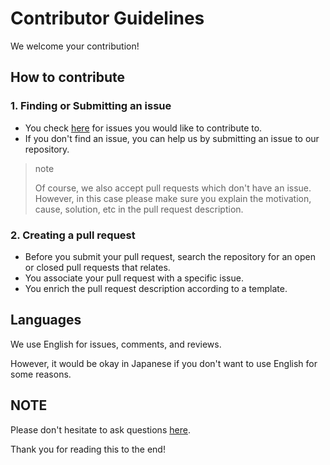 # Contributor Guidelines

We welcome your contribution!

## How to contribute

### 1. Finding or Submitting an issue

- You check [here](https://github.com/blendthink/linkmark-app/issues) for issues you would like to contribute to.
- If you don't find an issue, you can help us by submitting an issue to our repository.

> note
>
> Of course, we also accept pull requests which don't have an issue.
> However, in this case please make sure you explain the motivation, cause, solution, etc in the pull request description.

### 2. Creating a pull request

- Before you submit your pull request, search the repository for an open or closed pull requests that relates.
- You associate your pull request with a specific issue.
- You enrich the pull request description according to a template.

## Languages

We use English for issues, comments, and reviews.

However, it would be okay in Japanese if you don't want to use English for some reasons.

## NOTE

Please don't hesitate to ask questions [here](https://github.com/blendthink/linkmark-app/discussions).

Thank you for reading this to the end!
